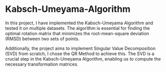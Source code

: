 # Kabsch-Umeyama-Algorithm
In this project, I have implemented the Kabsch-Umeyama Algorithm and tested it on multiple datasets. The algorithm is essential for finding the optimal rotation matrix that minimizes the root-mean-square deviation (RMSD) between two sets of points.

Additionally, the project aims to implement Singular Value Decomposition (SVD) from scratch, I chose the QR Method to achieve this. The SVD is a crucial step in the Kabsch-Umeyama Algorithm, enabling us to compute the necessary transformation matrices.
